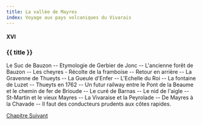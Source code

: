 ```yaml
---
title: La vallée de Mayres
index: Voyage aux pays volcaniques du Vivarais
---
```


#### XVI

### {{ title }}

<div id="tltr">

Le Suc de Bauzon -- Etymologie de Gerbier de Jonc -- L'ancienne forêt de Bauzon
-- Les cheyres - Récolte de la framboise -- Retour en arrière -- La Gravenne de
Thueyts -- La Gueule d'Enfer -- L'Echelle du Roi -- La fontaine de Luzet --
Thueyts en 1762 -- Un futur railway entre le Pont de la Beaume et le chemin de
fer de Brioude -- Le curé de Barnas -- Le nid de l'aigle -- St-Martin et le
vieux Mayres -- La Vivaraise et la Peyrolade -- De Mayres à la Chavade -- Il
faut des conducteurs prudents aux côtes rapides.

</div>

<div id="next">

[Chapitre Suivant](17.html)

</div>
